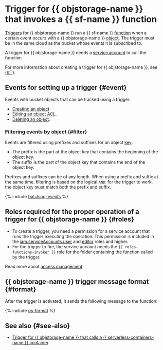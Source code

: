 # Trigger for {{ objstorage-name }} that invokes a {{ sf-name }} function

[Triggers](../trigger/) for {{ objstorage-name }} run a {{ sf-name }} [function](../function.md) when a certain event occurs with a {{ objstorage-name }} [object](../../../storage/concepts/object.md). The trigger must be in the same cloud as the bucket whose events it is subscribed to.

A trigger for {{ objstorage-name }} needs a [service account](../../../iam/concepts/users/service-accounts.md) to call the function.

For more information about creating a trigger for {{ objstorage-name }}, see [{#T}](../../operations/trigger/os-trigger-create.md).

## Events for setting up a trigger {#event}

Events with bucket objects that can be tracked using a trigger:
- [Creating an object](../../../storage/operations/objects/upload.md).
- [Editing an object ACL](../../../storage/operations/objects/edit-acl.md).
- [Deleting an object](../../../storage/operations/objects/delete.md).

### Filtering events by object {#filter}

Events are filtered using prefixes and suffixes for an object [key](../../../storage/concepts/object.md#key):
* The prefix is the part of the object key that contains the beginning of the object key.
* The suffix is the part of the object key that contains the end of the object key.

Prefixes and suffixes can be of any length. When using a prefix and suffix at the same time, filtering is based on the logical `AND`: for the trigger to work, the object key must match both the prefix and suffix.

{% include [batching-events](../../../_includes/functions/batching-events.md) %}

## Roles required for the proper operation of a trigger for {{ objstorage-name }} {#roles}

- To create a trigger, you need a permission for a service account that runs the trigger executing the operation. This permission is included in the [iam.serviceAccounts.user](../../../iam/security/index.md#iam-serviceAccounts-user) and [editor](../../../iam/roles-reference.md#editor) roles and higher.
- For the trigger to fire, the service account needs the `{{ roles-functions-invoker }}` role for the folder containing the function called by the trigger.

Read more about [access management](../../security/index.md).

## {{ objstorage-name }} trigger message format {#format}

After the trigger is activated, it sends the following message to the function:

{% include [os-format](../../../_includes/functions/os-format.md) %}

## See also {#see-also}

* [Trigger for {{ objstorage-name }} that calls a {{ serverless-containers-name }} container](../../../serverless-containers/concepts/trigger/os-trigger.md).
